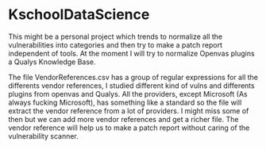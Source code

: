 # KschoolDataScience

This might be a personal project which trends to normalize all the vulnerabilities into categories and then try to make a patch report independent of tools. At the moment I will try to normalize Openvas plugins a Qualys Knowledge Base. 

The file VendorReferences.csv has a group of regular expressions for all the differents vendor references, I studied different kind of vulns and differents plugins from openvas and Qualys. All the providers, except Microsoft (As always fucking Microsoft), has something like a standard so the file will extract the vendor reference from a lot of providers. I might miss some of then but we can add more vendor references and get a richer file. The vendor reference will help us to make a patch report without caring of the vulnerability scanner. 
